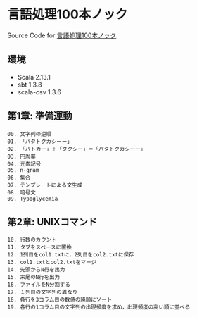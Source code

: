# 言語処理100本ノック

Source Code for [言語処理100本ノック](https://nlp100.github.io/ja/).

## 環境

* Scala 2.13.1
* sbt 1.3.8
* scala-csv 1.3.6

## 第1章: 準備運動

```
00. 文字列の逆順
01. 「パタトクカシーー」
02. 「パトカー」＋「タクシー」＝「パタトクカシーー」
03. 円周率
04. 元素記号
05. n-gram
06. 集合
07. テンプレートによる文生成
08. 暗号文
09. Typoglycemia
```

## 第2章: UNIXコマンド

```
10. 行数のカウント
11. タブをスペースに置換
12. 1列目をcol1.txtに，2列目をcol2.txtに保存
13. col1.txtとcol2.txtをマージ
14. 先頭からN行を出力
15. 末尾のN行を出力
16. ファイルをN分割する
17. １列目の文字列の異なり
18. 各行を3コラム目の数値の降順にソート
19. 各行の1コラム目の文字列の出現頻度を求め，出現頻度の高い順に並べる
```
